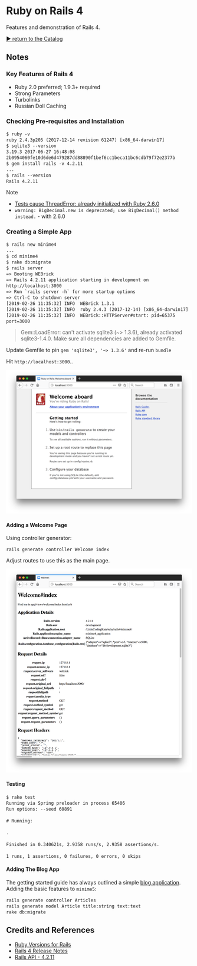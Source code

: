 # Ruby on Rails 4

Features and demonstration of Rails 4.

[:arrow_forward: return to the Catalog](https://codingkata.tardate.com)

## Notes

### Key Features of Rails 4

* Ruby 2.0 preferred; 1.9.3+ required
* Strong Parameters
* Turbolinks
* Russian Doll Caching

### Checking Pre-requisites and Installation

```
$ ruby -v
ruby 2.4.3p205 (2017-12-14 revision 61247) [x86_64-darwin17]
$ sqlite3 --version
3.19.3 2017-06-27 16:48:08 2b0954060fe10d6de6d479287dd88890f1bef6cc1beca11bc6cdb79f72e2377b
$ gem install rails -v 4.2.11
...
$ rails --version
Rails 4.2.11
```


Note

* [Tests cause ThreadError: already initialized with Ruby 2.6.0](https://github.com/rails/rails/issues/34790)
* `warning: BigDecimal.new is deprecated; use BigDecimal() method instead.` - with 2.6.0


### Creating a Simple App

```
$ rails new minime4
...
$ cd minime4
$ rake db:migrate
$ rails server
=> Booting WEBrick
=> Rails 4.2.11 application starting in development on http://localhost:3000
=> Run `rails server -h` for more startup options
=> Ctrl-C to shutdown server
[2019-02-26 11:35:32] INFO  WEBrick 1.3.1
[2019-02-26 11:35:32] INFO  ruby 2.4.3 (2017-12-14) [x86_64-darwin17]
[2019-02-26 11:35:32] INFO  WEBrick::HTTPServer#start: pid=65375 port=3000
```

> Gem::LoadError: can't activate sqlite3 (~> 1.3.6), already activated sqlite3-1.4.0. Make sure all dependencies are added to Gemfile.

Update Gemfile to pin `gem 'sqlite3', '~> 1.3.6'` and re-run `bundle`

Hit `http://localhost:3000`..

![rails4-hello](./assets/rails4-hello.png)


#### Adding a Welcome Page

Using controller generator:

```
rails generate controller Welcome index
```

Adjust routes to use this as the main page.

![rails4-welcome](./assets/rails4-welcome.png)


#### Testing

```
$ rake test
Running via Spring preloader in process 65406
Run options: --seed 60891

# Running:

.

Finished in 0.340621s, 2.9358 runs/s, 2.9358 assertions/s.

1 runs, 1 assertions, 0 failures, 0 errors, 0 skips
```

#### Adding The Blog App

The getting started guide has always outlined a simple [blog application](https://guides.rubyonrails.org/getting_started.html#creating-the-blog-application).
Adding the basic features to `minime5`:

```
rails generate controller Articles
rails generate model Article title:string text:text
rake db:migrate
```

## Credits and References
* [Ruby Versions for Rails](https://guides.rubyonrails.org/upgrading_ruby_on_rails.html#ruby-versions)
* [Rails 4 Release Notes](https://edgeguides.rubyonrails.org/4_0_release_notes.html)
* [Rails API - 4.2.11](https://api.rubyonrails.org/v4.2.11/)
